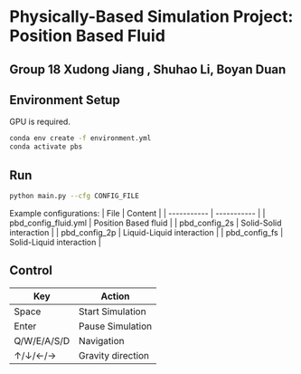 # Physically-Based Simulation Project: Position Based Fluid
Group 18 Xudong Jiang , Shuhao Li, Boyan Duan
---

## Environment Setup

GPU is required.
```bash
conda env create -f environment.yml
conda activate pbs
```

## Run


```bash
python main.py --cfg CONFIG_FILE
```

Example configurations:
| File     | Content |
| ----------- | ----------- |
| pbd_config_fluid.yml | Position Based fluid |
| pbd_config_2s | Solid-Solid interaction |
| pbd_config_2p | Liquid-Liquid interaction |
| pbd_config_fs | Solid-Liquid interaction |

## Control

| Key      | Action |
| ----------- | ----------- |
| Space | Start Simulation|
|Enter | Pause Simulation |
| Q/W/E/A/S/D      | Navigation       |
| &uarr;/&darr;/&larr;/&rarr;   | Gravity direction        |
